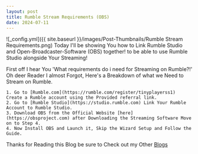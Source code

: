 ```yaml
---
layout: post
title: Rumble Stream Requirements (OBS)
date: 2024-07-11
---
```

![_config.yml]({{ site.baseurl }}/images/Post-Thumbnails/Rumble Stream Requirements.png)
Today I'll be showing You how to Link Rumble Studio and Open-Broadcaster-Software (OBS) together! to be able to use Rumble Studio alongside Your Streaming!

First off I hear You 'What requirements do i need for Streaming on Rumble?!' Oh deer Reader I almost Forgot, Here's a Breakdown of what we Need to Stream on Rumble.

    1. Go to [Rumble.com](https://rumble.com/register/tinyplayerss1) Create a Rumble account using the Provided referral link.
    2. Go to [Rumble Studio](https://studio.rumble.com) Link Your Rumble Account to Rumble Studio.
    3. Download OBS from the Official Website [here](https://obsproject.com) after Downloading the Streaming Software Move on to Step 4.
    4. Now Install OBS and Launch it, Skip the Wizard Setup and Follow the Guide.

Thanks for Reading this Blog be sure to Check out my Other [Blogs](https://tinyplayerss.github.io)